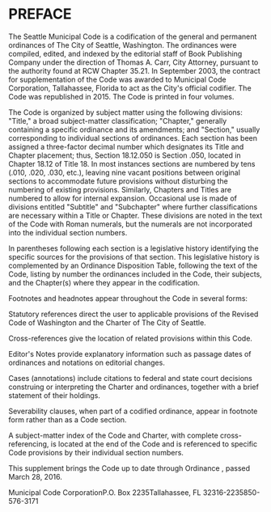# PREFACE

The Seattle Municipal Code is a codification of the general and permanent ordinances of The City of Seattle, Washington. The ordinances were compiled, edited, and indexed by the editorial staff of Book Publishing Company under the direction of Thomas A. Carr, City Attorney, pursuant to the authority found at RCW Chapter 35.21. In September 2003, the contract for supplementation of the Code was awarded to Municipal Code Corporation, Tallahassee, Florida to act as the City's official codifier. The Code was republished in 2015. The Code is printed in four volumes.

The Code is organized by subject matter using the following divisions: "Title," a broad subject-matter classification; "Chapter," generally containing a specific ordinance and its amendments; and "Section," usually corresponding to individual sections of ordinances. Each section has been assigned a three-factor decimal number which designates its Title and Chapter placement; thus, Section 18.12.050 is Section .050, located in Chapter 18.12 of Title 18. In most instances sections are numbered by tens (.010, .020, .030, etc.), leaving nine vacant positions between original sections to accommodate future provisions without disturbing the numbering of existing provisions. Similarly, Chapters and Titles are numbered to allow for internal expansion. Occasional use is made of divisions entitled "Subtitle" and "Subchapter" where further classifications are necessary within a Title or Chapter. These divisions are noted in the text of the Code with Roman numerals, but the numerals are not incorporated into the individual section numbers.

In parentheses following each section is a legislative history identifying the specific sources for the provisions of that section. This legislative history is complemented by an Ordinance Disposition Table, following the text of the Code, listing by number the ordinances included in the Code, their subjects, and the Chapter(s) where they appear in the codification.

Footnotes and headnotes appear throughout the Code in several forms:

Statutory references direct the user to applicable provisions of the Revised Code of Washington and the Charter of The City of Seattle.

Cross-references give the location of related provisions within this Code.

Editor's Notes provide explanatory information such as passage dates of ordinances and notations on editorial changes.

Cases (annotations) include citations to federal and state court decisions construing or interpreting the Charter and ordinances, together with a brief statement of their holdings.

Severability clauses, when part of a codified ordinance, appear in footnote form rather than as a Code section.

A subject-matter index of the Code and Charter, with complete cross-referencing, is located at the end of the Code and is referenced to specific Code provisions by their individual section numbers.

This supplement brings the Code up to date through Ordinance , passed March 28, 2016.

Municipal Code CorporationP.O. Box 2235Tallahassee, FL 32316-2235850-576-3171


